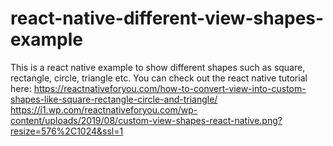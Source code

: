 # react-native-different-view-shapes-example
This is a react native example to show different shapes such as square, rectangle, circle, triangle etc. You can check out the react native tutorial here: https://reactnativeforyou.com/how-to-convert-view-into-custom-shapes-like-square-rectangle-circle-and-triangle/
https://i1.wp.com/reactnativeforyou.com/wp-content/uploads/2019/08/custom-view-shapes-react-native.png?resize=576%2C1024&ssl=1
